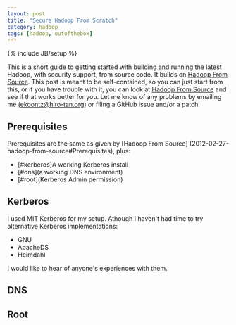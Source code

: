 ```yaml
---
layout: post
title: "Secure Hadoop From Scratch"
category: hadoop
tags: [hadoop, outofthebox]
---
```

{% include JB/setup %}

This is a short guide to getting started with building and running the
latest Hadoop, with security support, from source code. It builds on
[Hadoop From Source](2012-02-27-hadoop-from-source). This post is
meant to be self-contained, so you can just start from this, or if you
have trouble with it, you can look at [Hadoop From
Source](2012-02-27-hadoop-from-source) and see if that works better
for you. Let me know of any problems by emailing me
(ekoontz@hiro-tan.org) or filing a GitHub issue and/or a patch.

## Prerequisites

Prerequisites are the same as given by [Hadoop From Source] (2012-02-27-hadoop-from-source#Prerequisites), plus:

* [#kerberos]A working Kerberos install 
* [#dns](a working DNS environment)
* [#root](Kerberos Admin permission)

## Kerberos 

I used MIT Kerberos for my setup. Athough I haven't had time to try
alternative Kerberos implementations:

* GNU 
* ApacheDS
* Heimdahl

I would like to hear of anyone's experiences with them.




## DNS

## Root
